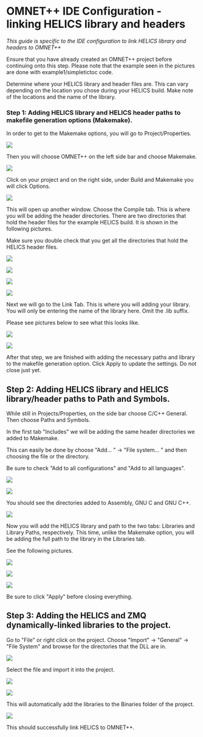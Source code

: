 # OMNET++ IDE Configuration - linking HELICS library and headers

*This guide is specific to the IDE configuration to link HELICS library and headers to OMNET++*

Ensure that you have already created an OMNET++ project before continuing onto this step.
Please note that the example seen in the pictures are done with example1/simpletictoc code.

Determine where your HELICS library and header files are. This can vary depending on the location you chose during your HELICS build.
Make note of the locations and the name of the library.

### Step 1: Adding HELICS library and HELICS header paths to makefile generation options (Makemake).

In order to get to the Makemake options, you will go to Project/Properties.

![](/demo-pictures/demo5.PNG)

Then you will choose OMNET++ on the left side bar and choose Makemake.

![](/demo-pictures/demo6.PNG)

Click on your project and on the right side, under Build and Makemake you will click Options.

![](/demo-pictures/demo7.PNG)

This will open up another window. Choose the Compile tab. This is where you will be adding the header directories.
There are two directories that hold the header files for the example HELICS build.
It is shown in the following pictures.

Make sure you double check that you get all the directories that hold the HELICS header files.

![](/demo-pictures/demo8.PNG)

![](/demo-pictures/demo9.PNG)

![](/demo-pictures/demo9_1.PNG)

![](/demo-pictures/demo9_2.PNG)

Next we will go to the Link Tab. This is where you will adding your library. You will only be entering the name of the library here. Omit the .lib suffix.

Please see pictures below to see what this looks like.

![](/demo-pictures/demo10.PNG)

![](/demo-pictures/demo11.PNG)

After that step, we are finished with adding the necessary paths and library to the makefile generation option. Click Apply to update the settings. Do not close just yet.

## Step 2: Adding HELICS library and HELICS library/header paths to Path and Symbols.

While still in Projects/Properties, on the side bar choose C/C++ General. Then choose Paths and Symbols.

In the first tab "Includes" we will be adding the same header directories we added to Makemake.

This can easily be done by choose
"Add... " -> "File system... " and then choosing the file or the directory.

Be sure to check "Add to all configurations" and "Add to all languages".

![](/demo-pictures/demo12.PNG)

![](/demo-pictures/demo12_1.PNG)

You should see the directories added to Assembly, GNU C and GNU C++.

![](/demo-pictures/demo12_2.PNG)

Now you will add the HELICS library and path to the two tabs: Libraries and Library Paths, respectively.
This time, unlike the Makemake option, you will be adding the full path to the library in the Libraries tab.

See the following pictures.

![](/demo-pictures/demo13.PNG)

![](/demo-pictures/demo14.PNG)

![](/demo-pictures/dem15.PNG)

Be sure to click "Apply" before closing everything.

## Step 3: Adding the HELICS and ZMQ dynamically-linked libraries to the project.

Go to "File" or right click on the project. Choose "Import" -> "General" -> "File System" and browse for the directories that the DLL are in.

![](/demo-pictures/demo15.PNG)

Select the file and import it into the project.

![](/demo-pictures/demo16.PNG)

![](/demo-pictures/demo17.PNG)

This will automatically add the libraries to the Binaries folder of the project.

![](/demo-pictures/demo18.PNG)

This should successfully link HELICS to OMNET++.
